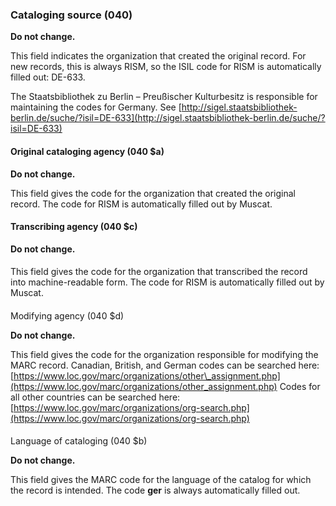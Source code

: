 ### Cataloging source (040)

**Do not change.**

This field indicates the organization that created the original record. For new records, this is always RISM, so the ISIL code for RISM is automatically filled out: DE-633.

The Staatsbibliothek zu Berlin – Preußischer Kulturbesitz is responsible for maintaining the codes for Germany. See [http://sigel.staatsbibliothek-berlin.de/suche/?isil=DE-633](http://sigel.staatsbibliothek-berlin.de/suche/?isil=DE-633)

#### Original cataloging agency (040 $a)

**Do not change.**

This field gives the code for the organization that created the original record. The code for RISM is automatically filled out by Muscat.



#### Transcribing agency (040 $c)

**Do not change.**

####

This field gives the code for the organization that transcribed the record into machine-readable form. The code for RISM is automatically filled out by Muscat.

####
Modifying agency (040 $d)

**Do not change.**

This field gives the code for the organization responsible for modifying the MARC record. Canadian, British, and German codes can be searched here: [https://www.loc.gov/marc/organizations/other\_assignment.php](https://www.loc.gov/marc/organizations/other_assignment.php) Codes for all other countries can be searched here: [https://www.loc.gov/marc/organizations/org-search.php](https://www.loc.gov/marc/organizations/org-search.php)

####
Language of cataloging (040 $b)

**Do not change.**

This field gives the MARC code for the language of the catalog for which the record is intended. The code **ger** is always automatically filled out.